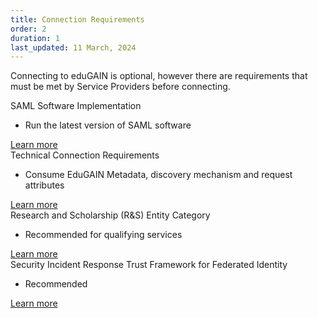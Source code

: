 ```yaml
---
title: Connection Requirements
order: 2
duration: 1
last_updated: 11 March, 2024
---
```


Connecting to eduGAIN is optional, however there are requirements that must be met by Service Providers before connecting.

<div class="card border-dark mt-4 mb-3">
  <div class="card-header text-black bg-primary">SAML Software Implementation</div>
    <div class="card-body">
      <ul class="list-group list-group-flush">
        <li class="list-group-item"><i class="fa fa-check-circle" style="color:green"></i> Run the latest version of SAML software</li>
      </ul>
      <a href="/introduction-to-edugain/03-software-implementation" class="btn btn-primary mt-4">Learn more</a>
    </div>
</div>

<div class="card border-dark mt-4 mb-3">
  <div class="card-header text-black bg-primary">Technical Connection Requirements</div>
    <div class="card-body">
      <ul class="list-group list-group-flush">
        <li class="list-group-item"><i class="fa fa-check-circle" style="color:green"></i> Consume EduGAIN Metadata, discovery mechanism and request attributes</li>
      </ul>
      <a href="/introduction-to-edugain/04-technical-requirements" class="btn btn-primary mt-4">Learn more</a>
    </div>
</div>

<div class="card border-dark mt-4 mb-3">
  <div class="card-header text-black bg-primary">Research and Scholarship (R&S) Entity Category</div>
    <div class="card-body">
      <ul class="list-group list-group-flush">
        <li class="list-group-item"><i class="fa fa-check-circle" style="color:green"></i> Recommended for qualifying services</li>
      </ul>
      <a href="/introduction-to-edugain/05-r-s-entity-category" class="btn btn-primary mt-4">Learn more</a>
    </div>
</div>

<div class="card border-dark mt-4 mb-3">
  <div class="card-header text-black bg-primary">Security Incident Response Trust Framework for Federated Identity</div>
    <div class="card-body">
      <ul class="list-group list-group-flush">
        <li class="list-group-item"><i class="fa fa-check-circle" style="color:green"></i> Recommended</li>
      </ul>
      <a href="/introduction-to-edugain/06-sirtfi" class="btn btn-primary mt-4">Learn more</a>
    </div>
</div>

<br>